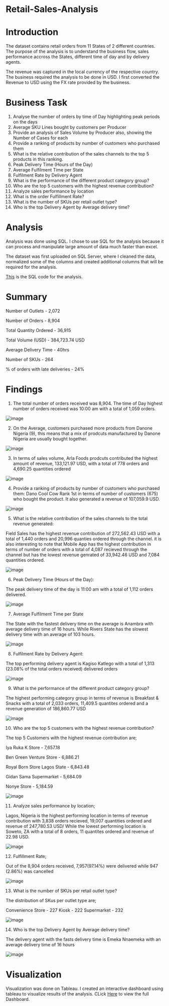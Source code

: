 # Retail-Sales-Analysis

# Introduction

The dataset contains retail orders from 11 States of 2 different countries. The purpose of the analysis is to understand the business flow, sales performance accross the States, different time of day and by delivery agents.

The revenue was captured in the local currency of the respective country. The business required the analysis to be done in USD. I first converted the Revenue to USD using the FX rate provided by the business.


# Business Task

1. Analyse the number of orders by time of Day highlighting peak periods on the days
2. Average SKU Lines bought by customers per Producer
3. Provide an analysis of Sales Volume by Producer also, showing the Number of Cases for each
4. Provide a ranking of products by number of customers who purchased them
5. What is the relative contribution of the sales channels to the top 5 products in this ranking. 
6. Peak Delivery Time (Hours of the Day)
7. Average Fulfilment Time per State
8. Fulfilment Rate by Delivery Agent
9. What is the performance of the different product category group?
10. Who are the top 5 customers with the highest revenue contribution?
11. Analyze sales performance by location
12. What is the order Fulfillment Rate?
13. What is the number of SKUs per retail outlet type?
14. Who is the top Delivery Agent by Average delivery time?


# Analysis

Analysis was done using SQL. I chose to use SQL for the analysis because it can process and manipulate large amount of data much faster than excel. 

The dataset was first uploaded on SQL Server, where I cleaned the data, normalized some of the columns and created additional columns that will be required for the analysis.

[This](https://github.com/Ernest-30/Retail-Sales-Analysis/blob/main/RetailSalesAnalysis.sql) is the SQL code for the analysis.



# Summary

Number of Outlets - 2,072 

Number of Orders	- 8,904	

Total Quantity Ordered - 36,915

Total Volume (USD) - 384,723.74 USD

Average Delivery Time	- 40hrs

Number of SKUs - 264

% of orders with late deliveries - 24%



# Findings

1. The total number of orders received was 8,904. The time of Day highest number of orders received was 10:00 am with a total of 1,059 orders.

![image](https://user-images.githubusercontent.com/123366282/225406984-eb01f674-342a-4b4e-bd23-5012e2d1d74c.png)


2. On the Average, customers purchased more products from Danone Nigeria (9), this means that a mix of prodcuts manufactured by Danone Nigeria are usually bought together.


![image](https://user-images.githubusercontent.com/123366282/225391768-ced81435-bac2-44d9-8332-e27904278c4a.png)


3. In terms of sales volume, Arla Foods prodcuts contributed the highest amount of revenue, 133,121.97 USD, with a total of 778 orders and 4,690.25	quantities ordered

![image](https://user-images.githubusercontent.com/123366282/225393240-12c3d4e2-1fcd-48ce-afca-23d6ff9dd6f3.png)


4. Provide a ranking of products by number of customers who purchased them: 
Dano Cool Cow Rank 1st in terms of number of customers  (675) who bought the product. It also generated a revenue of 107,059.9  USD.

![image](https://user-images.githubusercontent.com/123366282/225400454-f8f77bb1-3795-46ed-819e-7b6a74732e90.png)


5. What is the relative contribution of the sales channels to the total revenue generated:

Field Sales has the highest revenue contribution of 272,562.43 USD with a total of 1,440 orders and 20,996 quanties ordered through the channel. it is also interesting to note that Mobile App has the highest contribution in terms of number of orders with a total of 4,087 recieved through the channel but has the lowest revenue genrated of 33,942.46 USD and 7,084 quantities ordered.

![image](https://user-images.githubusercontent.com/123366282/225406879-8d3acf83-e89b-4918-a3f1-b3f87b37169b.png)


6. Peak Delivery Time (Hours of the Day):

The peak delivery time of the day is 11:00 am with a total of 1,112 orders delivered.

![image](https://user-images.githubusercontent.com/123366282/225408003-df1a1dd0-c9cc-4f0e-8e3b-12261bfd6374.png)



7. Average Fulfilment Time per State

The State with the fastest delivery time on the average is Anambra with average delivery time of 16 hours. While Rivers State has the slowest delivery time with an average of  103 hours.

![image](https://user-images.githubusercontent.com/123366282/225408463-6c389b48-117e-4be7-91df-f57df0ea61d9.png)


8. Fulfilment Rate by Delivery Agent:

The top performing delivery agent is Kagiso Katlego with a total of 1,313 (23.08% of the total orders received) delivered orders 


![image](https://user-images.githubusercontent.com/123366282/225409495-ebbd69a1-bf71-4af1-a4f3-3fc988018834.png)


9. What is the performance of the different product category group?

The highest performing category group in terms of revenue is Breakfast & Snacks with a total of 2,033 orders, 11,409.5 quantites ordered and a revenue generation of 186,860.77 USD


![image](https://user-images.githubusercontent.com/123366282/225412112-15b1368c-7ca3-4832-89c8-e5aa60545010.png)


10. Who are the top 5 customers with the highest revenue contribution?

The top 5 Customers with the highest revenue contribution are;

Iya Ruka K Store - 7,657.18

Ben Green Venture Store - 6,886.21

Royal Born Store Lagos State - 6,843.48

Gidan Sama Supermarket - 5,684.09

Nonye Store - 5,184.59

![image](https://user-images.githubusercontent.com/123366282/225414012-877924ea-3a31-4d71-830a-6f49785e2e87.png)


11. Analyze sales performance by location;

Lagos, Nigeria is the highest performing location in terms of revenue contribution with 3,838 orders recieved, 19,007 quantities ordered and revenue of 247,780.53 USD/ While the lowest performing location is Soweto, ZA with a total of 8	orders, 11 quantites ordered and revenue of 22.98 USD.

![image](https://user-images.githubusercontent.com/123366282/225415612-8c300235-3ec0-4f26-b2f3-193d1f473b89.png)


12. Fulfillment Rate;

Out of the 8,904 orders received, 7,957(97.14%) were delivered while 947 (2.86%) was cancelled

![image](https://user-images.githubusercontent.com/123366282/225417807-33345d75-0a43-41c6-9038-457b8c49d91e.png)


13. What is the number of SKUs per retail outlet type?

The distribution of SKus per outlet type are;

Convenience Store	- 227
Kiosk             - 222
Supermarket	      - 232


![image](https://user-images.githubusercontent.com/123366282/225418686-cd6c02f2-7697-4df4-ba37-945cd4dba4e1.png)


14. Who is the top Delivery Agent by Average delivery time?

The delivery agent with the fasts delivery time is Emeka Nnaemeka with an average delivery time of 16 hours


![image](https://user-images.githubusercontent.com/123366282/225419984-dc268a60-3848-4347-8d53-b7d57c5c3b65.png)



# Visualization

Visualization was done on Tableau. I created an interactive dashboard using tableau to visualize results of the analysis. CLick [Here](https://public.tableau.com/app/profile/ernest.obi/viz/Retail_Orders/GeneralDashboard#1) to view the full Dashboard.




